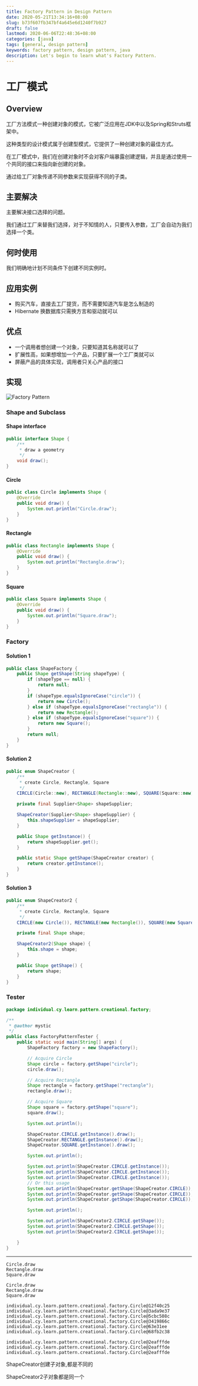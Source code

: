 ```yaml
---
title: Factory Pattern in Design Pattern
date: 2020-05-21T13:34:16+08:00
slug: b73f607fb347bf4a645e6d1240f7b927
draft: false
lastmod: 2020-06-06T22:48:36+08:00
categories: [java]
tags: [general, design pattern]
keywords: factory pattern, design pattern, java
description: Let's begin to learn what's Factory Pattern.
---
```

# 工厂模式

## Overview

工厂方法模式一种创建对象的模式，它被广泛应用在JDK中以及Spring和Struts框架中。

这种类型的设计模式属于创建型模式，它提供了一种创建对象的最佳方式。

在工厂模式中，我们在创建对象时不会对客户端暴露创建逻辑，并且是通过使用一个共同的接口来指向新创建的对象。

通过给工厂对象传递不同参数来实现获得不同的子类。

## 主要解决

主要解决接口选择的问题。

我们通过工厂来替我们选择，对于不知情的人，只要传入参数，工厂会自动为我们选择一个类。

## 何时使用

我们明确地计划不同条件下创建不同实例时。

## 应用实例

- 购买汽车，直接去工厂提货，而不需要知道汽车是怎么制造的
- Hibernate 换数据库只需换方言和驱动就可以

## 优点

- 一个调用者想创建一个对象，只要知道其名称就可以了
- 扩展性高，如果想增加一个产品，只要扩展一个工厂类就可以
- 屏蔽产品的具体实现，调用者只关心产品的接口

## 实现

![Factory Pattern](/assets/factory-pattern.png)

### Shape and Subclass

#### Shape interface

```java
public interface Shape {
    /**
     * draw a geometry
     */
    void draw();
}
```

#### Circle

```java
public class Circle implements Shape {
    @Override
    public void draw() {
        System.out.println("Circle.draw");
    }
}
```

#### Rectangle

```java
public class Rectangle implements Shape {
    @Override
    public void draw() {
        System.out.println("Rectangle.draw");
    }
}
```

#### Square

```java
public class Square implements Shape {
    @Override
    public void draw() {
        System.out.println("Square.draw");
    }
}
```

### Factory

#### Solution 1

```java
public class ShapeFactory {
    public Shape getShape(String shapeType) {
        if (shapeType == null) {
            return null;
        }
        if (shapeType.equalsIgnoreCase("circle")) {
            return new Circle();
        } else if (shapeType.equalsIgnoreCase("rectangle")) {
            return new Rectangle();
        } else if (shapeType.equalsIgnoreCase("square")) {
            return new Square();
        }
        return null;
    }
}
```

#### Solution 2

```java
public enum ShapeCreator {
    /**
     * create Circle, Rectangle, Square
     */
    CIRCLE(Circle::new), RECTANGLE(Rectangle::new), SQUARE(Square::new);

    private final Supplier<Shape> shapeSupplier;

    ShapeCreator(Supplier<Shape> shapeSupplier) {
        this.shapeSupplier = shapeSupplier;
    }

    public Shape getInstance() {
        return shapeSupplier.get();
    }

    public static Shape getShape(ShapeCreator creator) {
        return creator.getInstance();
    }
}
```

#### Solution 3

```java
public enum ShapeCreator2 {
    /**
     * create Circle, Rectangle, Square
     */
    CIRCLE(new Circle()), RECTANGLE(new Rectangle()), SQUARE(new Square());

    private final Shape shape;

    ShapeCreator2(Shape shape) {
        this.shape = shape;
    }

    public Shape getShape() {
        return shape;
    }
}
```

### Tester

```java
package individual.cy.learn.pattern.creational.factory;

/**
 * @author mystic
 */
public class FactoryPatternTester {
    public static void main(String[] args) {
        ShapeFactory factory = new ShapeFactory();

        // Acquire Circle
        Shape circle = factory.getShape("circle");
        circle.draw();

        // Acquire Rectangle
        Shape rectangle = factory.getShape("rectangle");
        rectangle.draw();

        // Acquire Square
        Shape square = factory.getShape("square");
        square.draw();

        System.out.println();

        ShapeCreator.CIRCLE.getInstance().draw();
        ShapeCreator.RECTANGLE.getInstance().draw();
        ShapeCreator.SQUARE.getInstance().draw();

        System.out.println();

        System.out.println(ShapeCreator.CIRCLE.getInstance());
        System.out.println(ShapeCreator.CIRCLE.getInstance());
        System.out.println(ShapeCreator.CIRCLE.getInstance());
        // Or this usage
        System.out.println(ShapeCreator.getShape(ShapeCreator.CIRCLE));
        System.out.println(ShapeCreator.getShape(ShapeCreator.CIRCLE));
        System.out.println(ShapeCreator.getShape(ShapeCreator.CIRCLE));

        System.out.println();

        System.out.println(ShapeCreator2.CIRCLE.getShape());
        System.out.println(ShapeCreator2.CIRCLE.getShape());
        System.out.println(ShapeCreator2.CIRCLE.getShape());

    }
}
```

---

```text
Circle.draw
Rectangle.draw
Square.draw

Circle.draw
Rectangle.draw
Square.draw

individual.cy.learn.pattern.creational.factory.Circle@12f40c25
individual.cy.learn.pattern.creational.factory.Circle@3ada9e37
individual.cy.learn.pattern.creational.factory.Circle@5cbc508c
individual.cy.learn.pattern.creational.factory.Circle@3419866c
individual.cy.learn.pattern.creational.factory.Circle@63e31ee
individual.cy.learn.pattern.creational.factory.Circle@68fb2c38

individual.cy.learn.pattern.creational.factory.Circle@2eafffde
individual.cy.learn.pattern.creational.factory.Circle@2eafffde
individual.cy.learn.pattern.creational.factory.Circle@2eafffde

```

ShapeCreator创建子对象,都是不同的

ShapeCreator2子对象都是同一个

